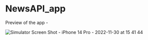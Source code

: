 # NewsAPI_app

Preview of the app - 

![Simulator Screen Shot - iPhone 14 Pro - 2022-11-30 at 15 41 44](https://user-images.githubusercontent.com/74339474/204768958-6872b362-7693-4e91-9f2d-a1419d33adfa.png)
